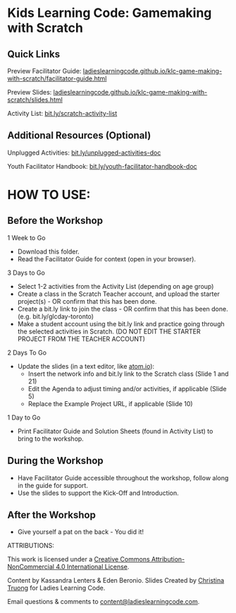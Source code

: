 # Kids Learning Code: Gamemaking with Scratch

##  Quick Links

Preview Facilitator Guide: <a href="https://ladieslearningcode.github.io/klc-game-making-with-scratch/facilitator-guide.html">ladieslearningcode.github.io/klc-game-making-with-scratch/facilitator-guide.html</a>

Preview Slides: <a href="https://ladieslearningcode.github.io/klc-game-making-with-scratch/slides.html">ladieslearningcode.github.io/klc-game-making-with-scratch/slides.html</a>

Activity List: <a href="http://bit.ly/scratch-activity-list">bit.ly/scratch-activity-list</a>

## Additional Resources (Optional)

Unplugged Activities: <a href="http://bit.ly/unplugged-activities-doc">bit.ly/unplugged-activities-doc</a>

Youth Facilitator Handbook: <a href="http://bit.ly/youth-facilitator-handbook-doc">bit.ly/youth-facilitator-handbook-doc</a>


# HOW TO USE:
## Before the Workshop
1 Week to Go

* Download this folder.
* Read the Facilitator Guide for context (open in your browser).

3 Days to Go

* Select 1-2 activities from the Activity List (depending on age group)
* Create a class in the Scratch Teacher account, and upload the starter project(s) - OR confirm that this has been done.
* Create a bit.ly link to join the class - OR confirm that this has been done. (e.g. bit.ly/glcday-toronto)
* Make a student account using the bit.ly link and practice going through the selected activities in Scratch. (DO NOT EDIT THE STARTER PROJECT FROM THE TEACHER ACCOUNT)

2 Days To Go

* Update the slides (in a text editor, like <a href="https://atom.io/">atom.io</a>):
    * Insert the network info and bit.ly link to the Scratch class (Slide 1 and 21)
    * Edit the Agenda to adjust timing and/or activities, if applicable (Slide 5)
    * Replace the Example Project URL, if applicable (Slide 10)

1 Day to Go

* Print Facilitator Guide and Solution Sheets (found in Activity List) to bring to the workshop.

## During the Workshop
* Have Facilitator Guide accessible throughout the workshop, follow along in the guide for support.
* Use the slides to support the Kick-Off and Introduction.

## After the Workshop
* Give yourself a pat on the back - You did it!


ATTRIBUTIONS:

This work is licensed under a <a rel="license" href="http://creativecommons.org/licenses/by-nc/4.0/">Creative Commons Attribution-NonCommercial 4.0 International License</a>.

Content by Kassandra Lenters & Eden Beronio. Slides Created by [Christina Truong](http://twitter.com/christinatruong) for Ladies Learning Code.

Email questions & comments to <content@ladieslearningcode.com>.
